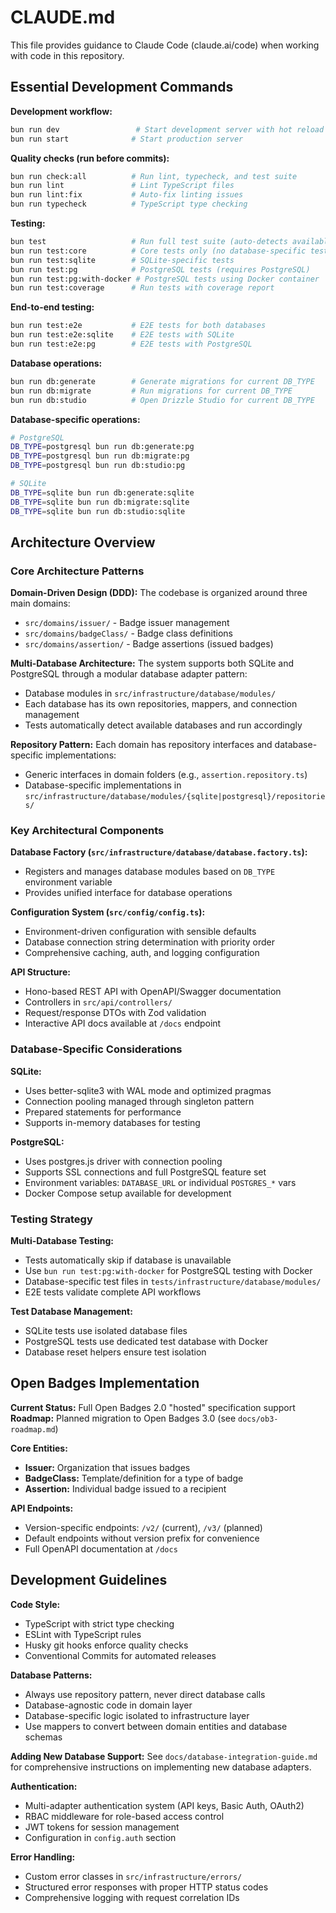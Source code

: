 # CLAUDE.md

This file provides guidance to Claude Code (claude.ai/code) when working with code in this repository.

## Essential Development Commands

**Development workflow:**
```bash
bun run dev                 # Start development server with hot reload
bun run start              # Start production server
```

**Quality checks (run before commits):**
```bash
bun run check:all          # Run lint, typecheck, and test suite
bun run lint               # Lint TypeScript files
bun run lint:fix           # Auto-fix linting issues
bun run typecheck          # TypeScript type checking
```

**Testing:**
```bash
bun test                   # Run full test suite (auto-detects available databases)
bun run test:core          # Core tests only (no database-specific tests)
bun run test:sqlite        # SQLite-specific tests
bun run test:pg            # PostgreSQL tests (requires PostgreSQL)
bun run test:pg:with-docker # PostgreSQL tests using Docker container
bun run test:coverage      # Run tests with coverage report
```

**End-to-end testing:**
```bash
bun run test:e2e           # E2E tests for both databases
bun run test:e2e:sqlite    # E2E tests with SQLite
bun run test:e2e:pg        # E2E tests with PostgreSQL
```

**Database operations:**
```bash
bun run db:generate        # Generate migrations for current DB_TYPE
bun run db:migrate         # Run migrations for current DB_TYPE
bun run db:studio          # Open Drizzle Studio for current DB_TYPE
```

**Database-specific operations:**
```bash
# PostgreSQL
DB_TYPE=postgresql bun run db:generate:pg
DB_TYPE=postgresql bun run db:migrate:pg
DB_TYPE=postgresql bun run db:studio:pg

# SQLite
DB_TYPE=sqlite bun run db:generate:sqlite
DB_TYPE=sqlite bun run db:migrate:sqlite  
DB_TYPE=sqlite bun run db:studio:sqlite
```

## Architecture Overview

### Core Architecture Patterns

**Domain-Driven Design (DDD):** The codebase is organized around three main domains:
- `src/domains/issuer/` - Badge issuer management
- `src/domains/badgeClass/` - Badge class definitions
- `src/domains/assertion/` - Badge assertions (issued badges)

**Multi-Database Architecture:** The system supports both SQLite and PostgreSQL through a modular database adapter pattern:
- Database modules in `src/infrastructure/database/modules/`
- Each database has its own repositories, mappers, and connection management
- Tests automatically detect available databases and run accordingly

**Repository Pattern:** Each domain has repository interfaces and database-specific implementations:
- Generic interfaces in domain folders (e.g., `assertion.repository.ts`)
- Database-specific implementations in `src/infrastructure/database/modules/{sqlite|postgresql}/repositories/`

### Key Architectural Components

**Database Factory (`src/infrastructure/database/database.factory.ts`):**
- Registers and manages database modules based on `DB_TYPE` environment variable
- Provides unified interface for database operations

**Configuration System (`src/config/config.ts`):**
- Environment-driven configuration with sensible defaults
- Database connection string determination with priority order
- Comprehensive caching, auth, and logging configuration

**API Structure:**
- Hono-based REST API with OpenAPI/Swagger documentation
- Controllers in `src/api/controllers/`
- Request/response DTOs with Zod validation
- Interactive API docs available at `/docs` endpoint

### Database-Specific Considerations

**SQLite:**
- Uses better-sqlite3 with WAL mode and optimized pragmas
- Connection pooling managed through singleton pattern
- Prepared statements for performance
- Supports in-memory databases for testing

**PostgreSQL:** 
- Uses postgres.js driver with connection pooling
- Supports SSL connections and full PostgreSQL feature set
- Environment variables: `DATABASE_URL` or individual `POSTGRES_*` vars
- Docker Compose setup available for development

### Testing Strategy

**Multi-Database Testing:**
- Tests automatically skip if database is unavailable
- Use `bun run test:pg:with-docker` for PostgreSQL testing with Docker
- Database-specific test files in `tests/infrastructure/database/modules/`
- E2E tests validate complete API workflows

**Test Database Management:**
- SQLite tests use isolated database files
- PostgreSQL tests use dedicated test database with Docker
- Database reset helpers ensure test isolation

## Open Badges Implementation

**Current Status:** Full Open Badges 2.0 "hosted" specification support
**Roadmap:** Planned migration to Open Badges 3.0 (see `docs/ob3-roadmap.md`)

**Core Entities:**
- **Issuer:** Organization that issues badges
- **BadgeClass:** Template/definition for a type of badge  
- **Assertion:** Individual badge issued to a recipient

**API Endpoints:**
- Version-specific endpoints: `/v2/` (current), `/v3/` (planned)
- Default endpoints without version prefix for convenience
- Full OpenAPI documentation at `/docs`

## Development Guidelines

**Code Style:**
- TypeScript with strict type checking
- ESLint with TypeScript rules
- Husky git hooks enforce quality checks
- Conventional Commits for automated releases

**Database Patterns:**
- Always use repository pattern, never direct database calls
- Database-agnostic code in domain layer
- Database-specific logic isolated to infrastructure layer
- Use mappers to convert between domain entities and database schemas

**Adding New Database Support:**
See `docs/database-integration-guide.md` for comprehensive instructions on implementing new database adapters.

**Authentication:**
- Multi-adapter authentication system (API keys, Basic Auth, OAuth2)
- RBAC middleware for role-based access control
- JWT tokens for session management
- Configuration in `config.auth` section

**Error Handling:**
- Custom error classes in `src/infrastructure/errors/`
- Structured error responses with proper HTTP status codes
- Comprehensive logging with request correlation IDs